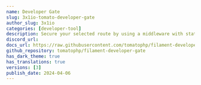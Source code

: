 ```yaml
---
name: Developer Gate
slug: 3x1io-tomato-developer-gate
author_slug: 3x1io
categories: [developer-tool]
description: Secure your selected route by using a middleware with static password for developers only
discord_url: 
docs_url: https://raw.githubusercontent.com/tomatophp/filament-developer-gate/master/README.md
github_repository: tomatophp/filament-developer-gate
has_dark_theme: true
has_translations: true
versions: [3]
publish_date: 2024-04-06
---
```

